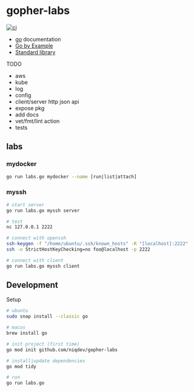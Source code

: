 # gopher-labs

[![ci](https://github.com/niqdev/gopher-labs/actions/workflows/ci.yaml/badge.svg)](https://github.com/niqdev/gopher-labs/actions/workflows/ci.yaml)

* [go](https://go.dev/doc) documentation
* [Go by Example](https://gobyexample.com)
* [Standard library](https://pkg.go.dev/std)

TODO
* aws
* kube
* log
* config
* client/server http json api
* expose pkg
* add docs
* vet/fmt/lint action
* tests

## labs

### mydocker

```bash
go run labs.go mydocker --name [run|list|attach]
```

### myssh

```bash
# start server
go run labs.go myssh server

# test
nc 127.0.0.1 2222

# connect with openssh
ssh-keygen -f "/home/ubuntu/.ssh/known_hosts" -R "[localhost]:2222"
ssh -o StrictHostKeyChecking=no foo@localhost -p 2222

# connect with client
go run labs.go myssh client
```

## Development

Setup
```bash
# ubuntu
sudo snap install --classic go

# macos
brew install go

# init project (first time)
go mod init github.com/niqdev/gopher-labs

# install|update dependencies
go mod tidy

# run
go run labs.go
```

